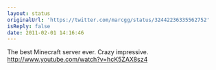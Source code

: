 ```yaml
---
layout: status
originalUrl: 'https://twitter.com/marcgg/status/32442236335562752'
isReply: false
date: 2011-02-01 14:16:46
---
```


The best Minecraft server ever. Crazy impressive. http://www.youtube.com/watch?v=hcK5ZAX8sz4
